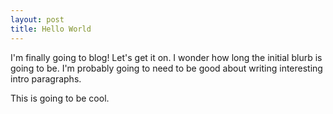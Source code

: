 ```yaml
---
layout: post
title: Hello World
---
```

I'm finally going to blog! Let's get it on. I wonder how long the initial blurb is going to be. I'm probably going to need to be good about writing interesting intro paragraphs.

This is going to be cool.